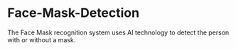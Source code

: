 # Face-Mask-Detection
The Face Mask recognition system uses AI technology to detect the person with or without a mask.

